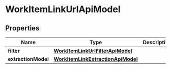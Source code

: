 

# WorkItemLinkUrlApiModel


## Properties

| Name | Type | Description | Notes |
|------------ | ------------- | ------------- | -------------|
|**filter** | [**WorkItemLinkUrlFilterApiModel**](WorkItemLinkUrlFilterApiModel.md) |  |  |
|**extractionModel** | [**WorkItemLinkExtractionApiModel**](WorkItemLinkExtractionApiModel.md) |  |  |



